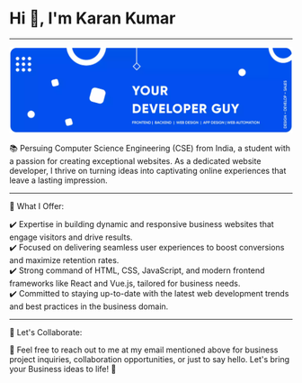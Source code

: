 <h1 align="left">Hi 👋, I'm Karan Kumar</h1>
<hr></hr>

<p align="left"> <img src="/src/assets/github-banner.webp" alt="karandeveloper" /> </p>

📚 Persuing Computer Science Engineering (CSE) from India, a student with a passion for creating exceptional websites. As a dedicated website developer, I thrive on turning ideas into captivating online experiences that leave a lasting impression.

<hr></hr>

🔧 What I Offer:

✔️ Expertise in building dynamic and responsive business websites that engage visitors and drive results.<br/>
✔️ Focused on delivering seamless user experiences to boost conversions and maximize retention rates.<br/>
✔️ Strong command of HTML, CSS, JavaScript, and modern frontend frameworks like React and Vue.js, tailored for business needs.<br/>
✔️ Committed to staying up-to-date with the latest web development trends and best practices in the business domain.<br/>

<hr></hr>

💼 Let's Collaborate:

📧 Feel free to reach out to me at my email mentioned above for business project inquiries, collaboration opportunities, or just to say hello. Let's bring your Business ideas to life! 🚀
